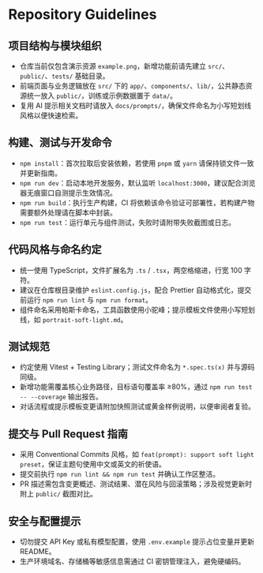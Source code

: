 # Repository Guidelines

## 项目结构与模块组织
- 仓库当前仅包含演示资源 `example.png`，新增功能前请先建立 `src/`、`public/`、`tests/` 基础目录。
- 前端页面与业务逻辑放在 `src/` 下的 `app/`、`components/`、`lib/`，公共静态资源统一放入 `public/`，训练或示例数据置于 `data/`。
- 复用 AI 提示相关文档时请放入 `docs/prompts/`，确保文件命名为小写短划线风格以便快速检索。

## 构建、测试与开发命令
- `npm install`：首次拉取后安装依赖，若使用 `pnpm` 或 `yarn` 请保持锁文件一致并更新指南。
- `npm run dev`：启动本地开发服务，默认监听 `localhost:3000`，建议配合浏览器无痕窗口自测提示生效情况。
- `npm run build`：执行生产构建，CI 将依赖该命令验证可部署性，若构建产物需要额外处理请在脚本中封装。
- `npm run test`：运行单元与组件测试，失败时请附带失败截图或日志。

## 代码风格与命名约定
- 统一使用 TypeScript，文件扩展名为 `.ts` / `.tsx`，两空格缩进，行宽 100 字符。
- 建议在仓库根目录维护 `eslint.config.js`，配合 Prettier 自动格式化，提交前运行 `npm run lint` 与 `npm run format`。
- 组件命名采用帕斯卡命名，工具函数使用小驼峰；提示模板文件使用小写短划线，如 `portrait-soft-light.md`。

## 测试规范
- 约定使用 Vitest + Testing Library；测试文件命名为 `*.spec.ts(x)` 并与源码同级。
- 新增功能需覆盖核心业务路径，目标语句覆盖率 ≥80%，通过 `npm run test -- --coverage` 输出报告。
- 对话流程或提示模板变更请附加快照测试或黄金样例说明，以便审阅者复验。

## 提交与 Pull Request 指南
- 采用 Conventional Commits 风格，如 `feat(prompt): support soft light preset`，保证主题句使用中文或英文的祈使语。
- 提交前执行 `npm run lint && npm run test` 并确认工作区整洁。
- PR 描述需包含变更概述、测试结果、潜在风险与回滚策略；涉及视觉更新时附上 `public/` 截图对比。

## 安全与配置提示
- 切勿提交 API Key 或私有模型配置，使用 `.env.example` 提示占位变量并更新 README。
- 生产环境域名、存储桶等敏感信息需通过 CI 密钥管理注入，避免硬编码。
